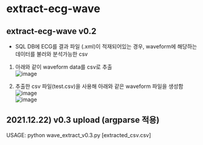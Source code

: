 # extract-ecg-wave

## extract-ecg-wave v0.2

- SQL DB에 ECG를 결과 파일 (.xml)이 적재되어있는 경우, waveform에 해당하는 데이터를 불러와 분석가능한 csv

1. 아래와 같이 waveform data를 csv로 추출  
![image](https://user-images.githubusercontent.com/48194852/146716854-4c8c6779-4e2b-47b9-a402-6a6cfc6afd28.png)  

2. 추출한 csv 파일(test.csv)을 사용해 아래와 같은 waveform 파일을 생성함  
![image](https://user-images.githubusercontent.com/48194852/146717043-2fbd79c0-fd7f-4273-b06c-40b32294c993.png)  
![image](https://user-images.githubusercontent.com/48194852/146717089-e777e91c-0e63-42ff-9655-d42c022d7b9d.png)


## 2021.12.22) v0.3 upload (argparse 적용)  
USAGE: python wave_extract_v0.3.py [extracted_csv.csv]
